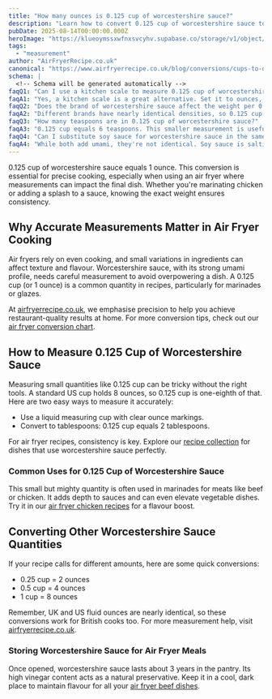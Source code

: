 ```yaml
---
title: "How many ounces is 0.125 cup of worcestershire sauce?"
description: "Learn how to convert 0.125 cup of worcestershire sauce to ounces with our easy guide. Perfect for air fryer recipes and precise cooking measurements."
pubDate: 2025-08-14T00:00:00.000Z
heroImage: "https://klueoymssxwfnxsvcyhv.supabase.co/storage/v1/object/public/Shmucket/how-many-ounces-is-0-125-cup-worcestershire-sauce.webp"
tags:
  - "measurement"
author: "AirFryerRecipe.co.uk"
canonical: "https://www.airfryerrecipe.co.uk/blog/conversions/cups-to-ounces/how-many-ounces-is-0-125-cup-worcestershire-sauce"
schema: |
  <!-- Schema will be generated automatically -->
faqQ1: "Can I use a kitchen scale to measure 0.125 cup of worcestershire sauce?"
faqA1: "Yes, a kitchen scale is a great alternative. Set it to ounces, tare your container, then pour until it reads 1 ounce. This method is often more accurate than volume measurements for liquids like worcestershire sauce."
faqQ2: "Does the brand of worcestershire sauce affect the weight per 0.125 cup?"
faqA2: "Different brands have nearly identical densities, so 0.125 cup will always be close to 1 ounce. However, thicker artisanal sauces might be slightly heavier. When precision matters, weighing is best."
faqQ3: "How many teaspoons are in 0.125 cup of worcestershire sauce?"
faqA3: "0.125 cup equals 6 teaspoons. This smaller measurement is useful when adjusting flavours in air fryer recipes. Remember, 3 teaspoons make 1 tablespoon, and 2 tablespoons equal 0.125 cup."
faqQ4: "Can I substitute soy sauce for worcestershire sauce in the same quantity?"
faqA4: "While both add umami, they're not identical. Soy sauce is saltier, so use about 3/4 of the worcestershire amount (0.75 ounces for 0.125 cup). Always taste and adjust when substituting in air fryer recipes."
---
```

<p>0.125 cup of worcestershire sauce equals 1 ounce. This conversion is essential for precise cooking, especially when using an air fryer where measurements can impact the final dish. Whether you're marinating chicken or adding a splash to a sauce, knowing the exact weight ensures consistency.</p>

<h2>Why Accurate Measurements Matter in Air Fryer Cooking</h2>
<p>Air fryers rely on even cooking, and small variations in ingredients can affect texture and flavour. Worcestershire sauce, with its strong umami profile, needs careful measurement to avoid overpowering a dish. A 0.125 cup (or 1 ounce) is a common quantity in recipes, particularly for marinades or glazes.</p>
<p>At <a href=https://www.airfryerrecipe.co.uk>airfryerrecipe.co.uk</a>, we emphasise precision to help you achieve restaurant-quality results at home. For more conversion tips, check out our <a href=https://www.airfryerrecipe.co.uk/air-fryer-conversion-chart>air fryer conversion chart</a>.</p>

<h2>How to Measure 0.125 Cup of Worcestershire Sauce</h2>
<p>Measuring small quantities like 0.125 cup can be tricky without the right tools. A standard US cup holds 8 ounces, so 0.125 cup is one-eighth of that. Here are two easy ways to measure it accurately:</p>
<ul>
<li>Use a liquid measuring cup with clear ounce markings.</li>
<li>Convert to tablespoons: 0.125 cup equals 2 tablespoons.</li>
</ul>
<p>For air fryer recipes, consistency is key. Explore our <a href=https://www.airfryerrecipe.co.uk/recipes>recipe collection</a> for dishes that use worcestershire sauce perfectly.</p>

<h3>Common Uses for 0.125 Cup of Worcestershire Sauce</h3>
<p>This small but mighty quantity is often used in marinades for meats like beef or chicken. It adds depth to sauces and can even elevate vegetable dishes. Try it in our <a href=https://www.airfryerrecipe.co.uk/recipe-category/chicken>air fryer chicken recipes</a> for a flavour boost.</p>

<h2>Converting Other Worcestershire Sauce Quantities</h2>
<p>If your recipe calls for different amounts, here are some quick conversions:</p>
<ul>
<li>0.25 cup = 2 ounces</li>
<li>0.5 cup = 4 ounces</li>
<li>1 cup = 8 ounces</li>
</ul>
<p>Remember, UK and US fluid ounces are nearly identical, so these conversions work for British cooks too. For more measurement help, visit <a href=https://www.airfryerrecipe.co.uk>airfryerrecipe.co.uk</a>.</p>

<h3>Storing Worcestershire Sauce for Air Fryer Meals</h3>
<p>Once opened, worcestershire sauce lasts about 3 years in the pantry. Its high vinegar content acts as a natural preservative. Keep it in a cool, dark place to maintain flavour for all your <a href=https://www.airfryerrecipe.co.uk/recipe-category/beef>air fryer beef dishes</a>.</p>
